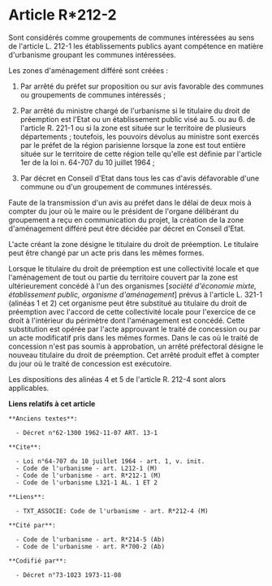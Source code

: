 # Article R*212-2

Sont considérés comme groupements de communes intéressées au sens de l'article L. 212-1 les établissements publics ayant
compétence en matière d'urbanisme groupant les communes intéressées.

Les zones d'aménagement différé sont créées :

1. Par arrêté du préfet sur proposition ou sur avis favorable des communes ou groupements de communes intéressés ;

2. Par arrêté du ministre chargé de l'urbanisme si le titulaire du droit de préemption est l'Etat ou un établissement public
visé au 5. ou au 6. de l'article R. 221-1 ou si la zone est située sur le territoire de plusieurs départements ; toutefois,
les pouvoirs dévolus au ministre sont exercés par le préfet de la région parisienne lorsque la zone est tout entière située
sur le territoire de cette région telle qu'elle est définie par l'article 1er de la loi n. 64-707 du 10 juillet 1964 ;

3. Par décret en Conseil d'Etat dans tous les cas d'avis défavorable d'une commune ou d'un groupement de communes intéressés.

Faute de la transmission d'un avis au préfet dans le délai de deux mois à compter du jour où le maire ou le président de
l'organe délibérant du groupement a reçu en communication du projet, la création de la zone d'aménagement différé peut être
décidée par décret en Conseil d'Etat.

L'acte créant la zone désigne le titulaire du droit de préemption. Le titulaire peut être changé par un acte pris dans les
mêmes formes.

Lorsque le titulaire du droit de préemption est une collectivité locale et que l'aménagement de tout ou partie du territoire
couvert par la zone est ultérieurement concédé à l'un des organismes [*société d'économie mixte, établissement public,
organisme d'aménagement*] prévus à l'article L. 321-1 (alinéas 1 et 2) cet organisme peut être substitué au titulaire du
droit de préemption avec l'accord de cette collectivité locale pour l'exercice de ce droit à l'intérieur du périmètre dont
l'aménagement est concédé. Cette substitution est opérée par l'acte approuvant le traité de concession ou par un acte
modificatif pris dans les mêmes formes. Dans le cas où le traité de concession n'est pas soumis à approbation, un arrêté
préfectoral désigne le nouveau titulaire du droit de préemption. Cet arrêté produit effet à compter du jour où le traité de
concession est exécutoire.

Les dispositions des alinéas 4 et 5 de l'article R. 212-4 sont alors applicables.

**Liens relatifs à cet article**

	**Anciens textes**:

	  - Décret n°62-1300 1962-11-07 ART. 13-1

	**Cite**:

	  - Loi n°64-707 du 10 juillet 1964 - art. 1, v. init.
	  - Code de l'urbanisme - art. L212-1 (M)
	  - Code de l'urbanisme - art. R*212-1 (M)
	  - Code de l'urbanisme L321-1 AL. 1 ET 2

	**Liens**:

	  - TXT_ASSOCIE: Code de l'urbanisme - art. R*212-4 (M)

	**Cité par**:

	  - Code de l'urbanisme - art. R*214-5 (Ab)
	  - Code de l'urbanisme - art. R*700-2 (Ab)

	**Codifié par**:

	  - Décret n°73-1023 1973-11-08
